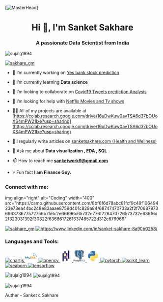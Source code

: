 [![MasterHead](https://www.analyticsinsight.net/wp-content/uploads/2021/08/7-Benefits-of-Data-Science.jpg)]
<h1 align="center">Hi 👋, I'm Sanket Sakhare</h1>
<h3 align="center">A passionate Data Scientist from India</h3>

<p align="left"> <img src="https://komarev.com/ghpvc/?username=sujalg1994&label=Profile%20views&color=0e75b6&style=flat" alt="sujalg1994" /> </p>

<p align="left"> <a href="https://twitter.com/sakhare_gm" target="blank"><img src="https://img.shields.io/twitter/follow/sakhare_gm?logo=twitter&style=for-the-badge" alt="sakhare_gm" /></a> </p>

- 🔭 I’m currently working on [Yes bank stock prediction](https://colab.research.google.com/drive/1ad1Jj5yt5eo8AvZHYmXA_mZhfyiFSFh_?usp=sharing)

- 🌱 I’m currently learning **Data science**

- 👯 I’m looking to collaborate on [Covid19 Tweets prediction Analysis](https://colab.research.google.com/drive/12AJc2uaxZYMyAldeZg1lkRetJUOn4-VR?usp=sharing)

- 🤝 I’m looking for help with [Netflix Movies and Tv shows](https://colab.research.google.com/drive/16uDwKuw0avTSA6d37bOUoXS4mPW21Ixe?usp=sharing)

- 👨‍💻 All of my projects are available at [https://colab.research.google.com/drive/16uDwKuw0avTSA6d37bOUoXS4mPW21Ixe?usp=sharing](https://colab.research.google.com/drive/16uDwKuw0avTSA6d37bOUoXS4mPW21Ixe?usp=sharing)

- 📝 I regularly write articles on [sanketsakhare.com (Health and Wellness)](sanketsakhare.com (Health and Wellness))

- 💬 Ask me about **Data visualization , EDA , SQL**

- 📫 How to reach me **sanketwork9@gmail.com**

- ⚡ Fun fact **I am Finance Guy.**

<h3 align="left">Connect with me:</h3>
img align="right" alt="Coding" width="400" src="https://camo.githubusercontent.com/8bf6f6d78abc81fcf9c49f10649423e73ea44bc248e83aaae8759d401c829a84/68747470733a2f2f70687973696373677572756b756c2e66696c65732e776f726470726573732e636f6d2f323031392f30322f6368617261637465722d312e676966"
<p align="left">
<a href="https://twitter.com/sakhare_gm" target="blank"><img align="center" src="https://raw.githubusercontent.com/rahuldkjain/github-profile-readme-generator/master/src/images/icons/Social/twitter.svg" alt="sakhare_gm" height="30" width="40" /></a>
<a href="https://linkedin.com/in/https://www.linkedin.com/in/sanket-sakhare-8a90b0258/" target="blank"><img align="center" src="https://raw.githubusercontent.com/rahuldkjain/github-profile-readme-generator/master/src/images/icons/Social/linked-in-alt.svg" alt="https://www.linkedin.com/in/sanket-sakhare-8a90b0258/" height="30" width="40" /></a>
</p>

<h3 align="left">Languages and Tools:</h3>
<p align="left"> <a href="https://www.chartjs.org" target="_blank" rel="noreferrer"> <img src="https://www.chartjs.org/media/logo-title.svg" alt="chartjs" width="40" height="40"/> </a> <a href="https://www.mysql.com/" target="_blank" rel="noreferrer"> <img src="https://raw.githubusercontent.com/devicons/devicon/master/icons/mysql/mysql-original-wordmark.svg" alt="mysql" width="40" height="40"/> </a> <a href="https://opencv.org/" target="_blank" rel="noreferrer"> <img src="https://www.vectorlogo.zone/logos/opencv/opencv-icon.svg" alt="opencv" width="40" height="40"/> </a> <a href="https://pandas.pydata.org/" target="_blank" rel="noreferrer"> <img src="https://raw.githubusercontent.com/devicons/devicon/2ae2a900d2f041da66e950e4d48052658d850630/icons/pandas/pandas-original.svg" alt="pandas" width="40" height="40"/> </a> <a href="https://www.postgresql.org" target="_blank" rel="noreferrer"> <img src="https://raw.githubusercontent.com/devicons/devicon/master/icons/postgresql/postgresql-original-wordmark.svg" alt="postgresql" width="40" height="40"/> </a> <a href="https://www.python.org" target="_blank" rel="noreferrer"> <img src="https://raw.githubusercontent.com/devicons/devicon/master/icons/python/python-original.svg" alt="python" width="40" height="40"/> </a> <a href="https://pytorch.org/" target="_blank" rel="noreferrer"> <img src="https://www.vectorlogo.zone/logos/pytorch/pytorch-icon.svg" alt="pytorch" width="40" height="40"/> </a> <a href="https://scikit-learn.org/" target="_blank" rel="noreferrer"> <img src="https://upload.wikimedia.org/wikipedia/commons/0/05/Scikit_learn_logo_small.svg" alt="scikit_learn" width="40" height="40"/> </a> <a href="https://seaborn.pydata.org/" target="_blank" rel="noreferrer"> <img src="https://seaborn.pydata.org/_images/logo-mark-lightbg.svg" alt="seaborn" width="40" height="40"/> </a> <a href="https://www.tensorflow.org" target="_blank" rel="noreferrer"> <img src="https://www.vectorlogo.zone/logos/tensorflow/tensorflow-icon.svg" alt="tensorflow" width="40" height="40"/> </a> </p>

<p><img align="left" src="https://github-readme-stats.vercel.app/api/top-langs?username=sujalg1994&show_icons=true&locale=en&layout=compact" alt="sujalg1994" /></p>

<p>&nbsp;<img align="center" src="https://github-readme-stats.vercel.app/api?username=sujalg1994&show_icons=true&locale=en" alt="sujalg1994" /></p>

<p><img align="center" src="https://github-readme-streak-stats.herokuapp.com/?user=sujalg1994&" alt="sujalg1994" /></p>

Auther - Sanket c Sakhare
